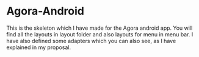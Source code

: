 # Agora-Android

This is the skeleton which I have made for the Agora android app.
You will find all the layouts in layout folder 
and also layouts for menu in menu bar.
I have also defined some adapters which you can also see, as I have explained in my proposal.


